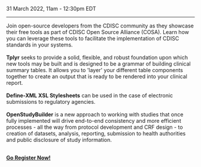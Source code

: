 31 March 2022, 11am - 12:30pm EDT

---

Join open-source developers from the CDISC community as they showcase their free tools as part of CDISC Open Source Alliance (COSA). Learn how you can leverage these tools to facilitate the implementation of CDISC standards in your systems.  
<br>
**Tplyr** seeks to provide a solid, flexible, and robust foundation upon which new tools may be built and is designed to be a grammar of building clinical summary tables. It allows you to 'layer' your different table components together to create an output that is ready to be rendered into your clinical report.  
<br>
**Define-XML XSL Stylesheets** can be used in the case of electronic submissions to regulatory agencies.  
<br>
**OpenStudyBuilder** is a new approach to working with studies that once fully implemented will drive end-to-end consistency and more efficient processes - all the way from protocol development and CRF design - to creation of datasets, analysis, reporting, submission to health authorities and public disclosure of study information.   
<br>


[**Go Register Now!**](https://www.cdisc.org/events/webinar/cdisc-open-source-alliance-spotlight)  



